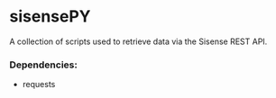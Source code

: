 # sisensePY
A collection of scripts used to retrieve data via the Sisense REST API.


### Dependencies:

* requests
